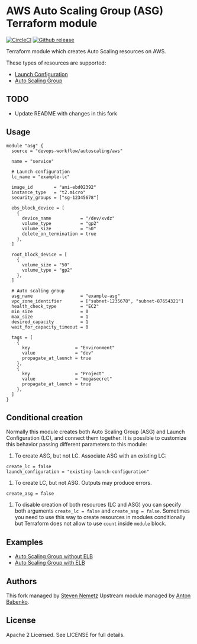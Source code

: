 # AWS Auto Scaling Group (ASG) Terraform module

[![CircleCI](https://circleci.com/gh/devops-workflow/terraform-aws-autoscaling/tree/master.svg?style=svg)](https://circleci.com/gh/devops-workflow/terraform-aws-autoscaling/tree/master)
[![Github release](https://img.shields.io/github/release/devops-workflow/terraform-aws-autoscaling.svg)](https://github.com/devops-workflow/terraform-aws-autoscaling/releases)

Terraform module which creates Auto Scaling resources on AWS.

These types of resources are supported:

* [Launch Configuration](https://www.terraform.io/docs/providers/aws/r/launch_configuration.html)
* [Auto Scaling Group](https://www.terraform.io/docs/providers/aws/r/autoscaling_group.html)

## TODO

* Update README with changes in this fork

## Usage

```hcl
module "asg" {
  source = "devops-workflow/autoscaling/aws"

  name = "service"

  # Launch configuration
  lc_name = "example-lc"

  image_id        = "ami-ebd02392"
  instance_type   = "t2.micro"
  security_groups = ["sg-12345678"]

  ebs_block_device = [
    {
      device_name           = "/dev/xvdz"
      volume_type           = "gp2"
      volume_size           = "50"
      delete_on_termination = true
    },
  ]

  root_block_device = [
    {
      volume_size = "50"
      volume_type = "gp2"
    },
  ]

  # Auto scaling group
  asg_name                  = "example-asg"
  vpc_zone_identifier       = ["subnet-1235678", "subnet-87654321"]
  health_check_type         = "EC2"
  min_size                  = 0
  max_size                  = 1
  desired_capacity          = 1
  wait_for_capacity_timeout = 0

  tags = [
    {
      key                 = "Environment"
      value               = "dev"
      propagate_at_launch = true
    },
    {
      key                 = "Project"
      value               = "megasecret"
      propagate_at_launch = true
    },
  ]
}
```

## Conditional creation

Normally this module creates both Auto Scaling Group (ASG) and Launch
Configuration (LC), and connect them together. It is possible to customize
this behavior passing different parameters to this module:

1. To create ASG, but not LC. Associate ASG with an existing LC:

```hcl
create_lc = false
launch_configuration = "existing-launch-configuration"
```

1. To create LC, but not ASG. Outputs may produce errors.

```hcl
create_asg = false
```

1. To disable creation of both resources (LC and ASG) you can specify both arguments `create_lc = false` and `create_asg = false`. Sometimes you need to use this way to create resources in modules conditionally but Terraform does not allow to use `count` inside `module` block.

## Examples

* [Auto Scaling Group without ELB](https://github.com/terraform-aws-modules/terraform-aws-autoscaling/tree/master/examples/asg_ec2)
* [Auto Scaling Group with ELB](https://github.com/terraform-aws-modules/terraform-aws-autoscaling/tree/master/examples/asg_elb)

## Authors

This fork managed by [Steven Nemetz](ttps://github.com/snemetz)
Upstream module managed by [Anton Babenko](https://github.com/antonbabenko).

## License

Apache 2 Licensed. See LICENSE for full details.
